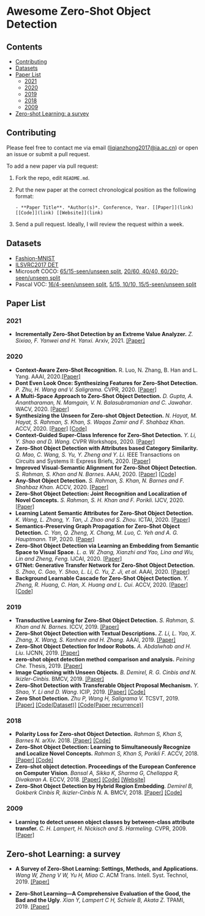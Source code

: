 # Awesome Zero-Shot Object Detection

## Contents

- [Contributing](#Contributing)
- [Datasets](#Datasets)
- [Paper List](#PaperList)
  - [2021](#2021)
  - [2020](#2020)
  - [2019](#2019)
  - [2018](#2018)
  - [2009](#2009)
- [Zero-shot Learning: a survey](#survey)

## Contributing

Please feel free to contact me via email (liqianzhong2017@ia.ac.cn) or open an issue or submit a pull request.

To add a new paper via pull request:

1. Fork the repo, edit `README.md`.

1. Put the new paper at the correct chronological position as the following format:

   ```
   - **Paper Title**. *Author(s)*. Conference, Year. [[Paper]](link) [[Code]](link) [[Website]](link)
   ```

1. Send a pull request. Ideally, I will review the request within a week.

## Datasets

- [Fashion-MNIST](https://github.com/berkandemirel/fashion-zero-shot-detection-dataset)
- [ILSVRC2017 DET](https://github.com/salman-h-khan/ZSD_Release)
- Microsoft COCO: [65/15-seen/unseen split](https://github.com/salman-h-khan/PL-ZSD_Release), [20/60, 40/40, 60/20-seen/unseen split](https://github.com/pengkaizhu/zsd_dataset)
- Pascal VOC: [16/4-seen/unseen split](https://github.com/salman-h-khan/PL-ZSD_Release), [5/15, 10/10, 15/5-seen/unseen split](https://github.com/pengkaizhu/zsd_dataset)

## <span id="PaperList">Paper List</span>

### 2021

- **Incrementally Zero-Shot Detection by an Extreme Value Analyzer.** *Z. Sixiao, F. Yanwei and H. Yanxi.* Arxiv, 2021. [[Paper]](https://arxiv.org/pdf/2103.12609) 

### 2020

- **Context-Aware Zero-Shot Recognition.** R. Luo, N. Zhang, B. Han and L. Yang. AAAI, 2020.[[Paper]](https://ojs.aaai.org/index.php/AAAI/article/download/6841/6695) 
- **Dont Even Look Once: Synthesizing Features for Zero-Shot Detection.** *P. Zhu, H. Wang and V. Saligrama.*  CVPR, 2020. [[Paper]](http://openaccess.thecvf.com/content_CVPR_2020/papers/Zhu_Dont_Even_Look_Once_Synthesizing_Features_for_Zero-Shot_Detection_CVPR_2020_paper.pdf) 
- **A Multi-Space Approach to Zero-Shot Object Detection.** *D. Gupta, A. Anantharaman, N. Mamgain, V. N. Balasubramanian and C. Jawahar*.  WACV, 2020. [[Paper]](https://openaccess.thecvf.com/content_WACV_2020/papers/Gupta_A_Multi-Space_Approach_to_Zero-Shot_Object_Detection_WACV_2020_paper.pdf) 
- **Synthesizing the Unseen for Zero-shot Object Detection.** *N. Hayat, M. Hayat, S. Rahman, S. Khan, S. Waqas Zamir and F. Shahbaz Khan*. ACCV, 2020. [[Paper]](https://openaccess.thecvf.com/content/ACCV2020/papers/Hayat_Synthesizing_the_Unseen_for_Zero-shot_Object_Detection_ACCV_2020_paper.pdf) [[Code]](https://github.com/nasir6/zero_shot_detection)
- **Context-Guided Super-Class Inference for Zero-Shot Detection.** *Y. Li, Y. Shao and D. Wang.* CVPR Workshops, 2020. [[Paper]](http://openaccess.thecvf.com/content_CVPRW_2020/papers/w54/Li_Context-Guided_Super-Class_Inference_for_Zero-Shot_Detection_CVPRW_2020_paper.pdf) 
- **Zero-Shot Object Detection with Attributes based Category Similarity.** *Q. Mao, C. Wang, S. Yu, Y. Zheng and Y. Li.* IEEE Transactions on Circuits and Systems II: Express Briefs, 2020. [[Paper]](https://ieeexplore.ieee.org/stamp/stamp.jsp?tp=&arnumber=9043901) 
- **Improved Visual-Semantic Alignment for Zero-Shot Object Detection.** *S. Rahman, S. Khan and N. Barnes*. AAAI, 2020.  [[Paper]](https://ojs.aaai.org/index.php/AAAI/article/view/6868/6722) [[Code]](https://github.com/salman-h-khan/PL-ZSD_Release) 
- **Any-Shot Object Detection.** *S. Rahman, S. Khan, N. Barnes and F. Shahbaz Khan.* ACCV, 2020. [[Paper]](https://openaccess.thecvf.com/content/ACCV2020/papers/Rahman_Any-Shot_Object_Detection_ACCV_2020_paper.pdf) 
- **Zero-Shot Object Detection: Joint Recognition and Localization of Novel Concepts.** *S. Rahman, S. H. Khan and F. Porikli.* IJCV, 2020.[[Paper]](https://link.springer.com/content/pdf/10.1007/s11263-020-01355-6.pdf) 
- **Learning Latent Semantic Attributes for Zero-Shot Object Detection.** *K. Wang, L. Zhang, Y. Tan, J. Zhao and S. Zhou.* ICTAI, 2020. [[Paper]](https://ieeexplore.ieee.org/stamp/stamp.jsp?tp=&arnumber=9288224) 
- **Semantics-Preserving Graph Propagation for Zero-Shot Object Detection.** *C. Yan, Q. Zheng, X. Chang, M. Luo, C. Yeh and A. G. Hauptmann.* TIP, 2020. [[Paper]](https://ieeexplore.ieee.org/stamp/stamp.jsp?tp=&arnumber=9153181) 
- **Zero-Shot Object Detection via Learning an Embedding from Semantic Space to Visual Space**. *L. a. W. Zhang, Xianzhi and Yao, Lina and Wu, Lin and Zheng, Feng.* IJCAI, 2020. [[Paper]](https://www.ijcai.org/Proceedings/2020/0126.pdf) 
- **GTNet: Generative Transfer Network for Zero-Shot Object Detection.** *S. Zhao, C. Gao, Y. Shao, L. Li, C. Yu, Z. Ji, et al*. AAAI, 2020. [[Paper]](https://ojs.aaai.org/index.php/AAAI/article/download/6996/6850) 
- **Background Learnable Cascade for Zero-Shot Object Detection**. *Y. Zheng, R. Huang, C. Han, X. Huang and L. Cui*. ACCV, 2020. [[Paper]](https://openaccess.thecvf.com/content/ACCV2020/papers/Zheng_Background_Learnable_Cascade_for_Zero-Shot_Object_Detection_ACCV_2020_paper.pdf) [[Code]](https://github.com/zhengye1995/BLC)

### 2019

- **Transductive Learning for Zero-Shot Object Detection.** *S. Rahman, S. Khan and N. Barnes.* ICCV, 2019.  [[Paper]](https://openaccess.thecvf.com/content_ICCV_2019/papers/Rahman_Transductive_Learning_for_Zero-Shot_Object_Detection_ICCV_2019_paper.pdf) 
- **Zero-Shot Object Detection with Textual Descriptions.** *Z. Li, L. Yao, X. Zhang, X. Wang, S. Kanhere and H. Zhang.* AAAI, 2019. [[Paper]](https://ojs.aaai.org/index.php/AAAI/article/view/4891/4764) 
- **Zero-Shot Object Detection for Indoor Robots.** *A. Abdalwhab and H. Liu*. IJCNN, 2019.  [[Paper]](https://ieeexplore.ieee.org/stamp/stamp.jsp?tp=&arnumber=8852423) 
- **zero-shot object detection method comparison and analysis.** *Peining Che.* Thesis, 2019. [[Paper]](https://etd.ohiolink.edu/apexprod/rws_olink/r/1501/10?clear=10&p10_accession_num=miami1567160037757546) 
- **Image Captioning with Unseen Objects.** *B. Demirel, R. G. Cinbis and N. Ikizler-Cinbis.* BMCV, 2019. [[Paper]](https://bmvc2019.org/wp-content/uploads/papers/0124-paper.pdf) 
- **Zero-Shot Detection with Transferable Object Proposal Mechanism.** *Y. Shao, Y. Li and D. Wang*. ICIP, 2019.  [[Paper]](https://ieeexplore.ieee.org/stamp/stamp.jsp?tp=&arnumber=8803655) [[Code]](https://github.com/ylshaooo/keras-zero-shot-detection)
- **Zero Shot Detection.** *Zhu P, Wang H, Saligrama V.* TCSVT, 2019.  [[Paper]](https://ieeexplore.ieee.org/stamp/stamp.jsp?tp=&arnumber=8803655) [[Code(Dataset)]](https://github.com/pengkaizhu/zsd_dataset) [[Code(Paper recurrence)]](https://github.com/howBiGaStorm/ZeroShot-YOLO) 

### 2018

- **Polarity Loss for Zero-shot Object Detection.** *Rahman S, Khan S, Barnes N.* arXiv. 2018. [[Paper]](https://arxiv.org/pdf/1811.08982.pdf) [[Code]](https://github.com/salman-h-khan/PL-ZSD_Release) 
- **Zero-Shot Object Detection: Learning to Simultaneously Recognize and Localize Novel Concepts.** *Rahman S, Khan S, Porikli F.* ACCV, 2018.  [[Paper]](https://link.springer.com/content/pdf/10.1007%2F978-3-030-20887-5_34.pdf) [[Code]](https://github.com/salman-h-khan/ZSD_Release) 
- **Zero-shot object detection. Proceedings of the European Conference on Computer Vision**. *Bansal A, Sikka K, Sharma G, Chellappa R, Divakaran A.* ECCV, 2018. [[Paper]](http://openaccess.thecvf.com/content_ECCV_2018/papers/Ankan_Bansal_Zero-Shot_Object_Detection_ECCV_2018_paper.pdf) [[Code]](https://github.com/asaaditya8/Zero-Shot-Object-Detection-Segmentation) [[Website]](http://ankan.umiacs.io/zsd.html)
- **Zero-Shot Object Detection by Hybrid Region Embedding**. *Demirel B, Gokberk Cinbis R, Ikizler-Cinbis N.* A. BMCV, 2018. [[Paper]](https://arxiv.org/pdf/1805.06157.pdf) [[Code]](https://github.com/berkandemirel/zero-shot-detection) 

### 2009

- **Learning to detect unseen object classes by between-class attribute transfer.** *C. H. Lampert, H. Nickisch and S. Harmeling.* CVPR, 2009.  [[Paper]](http://citeseerx.ist.psu.edu/viewdoc/download?doi=10.1.1.165.9750&rep=rep1&type=pdf)

## <span id="survey">Zero-shot Learning: a survey</span>

- **A Survey of Zero-Shot Learning: Settings, Methods, and Applications.** *Wang W, Zheng V W, Yu H, Miao C*. ACM Trans. Intell. Syst. Technol, 2019. [[Paper]](https://dl.acm.org/doi/pdf/10.1145/3293318)

- **Zero-Shot Learning—A Comprehensive Evaluation of the Good, the Bad and the Ugly**. *Xian Y, Lampert C H, Schiele B, Akata Z.* TPAMI, 2019. [[Paper]](https://ieeexplore.ieee.org/stamp/stamp.jsp?tp=&arnumber=8413121)
